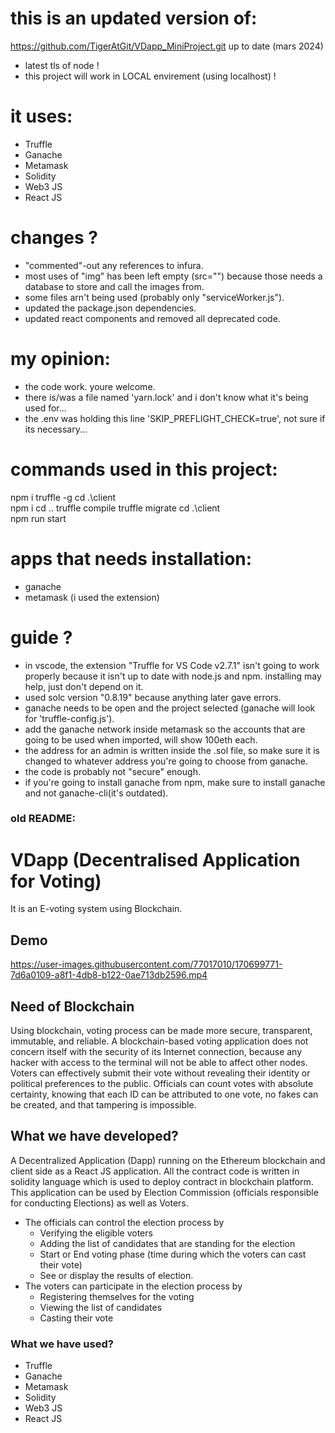 # this is an updated version of:
https://github.com/TigerAtGit/VDapp_MiniProject.git
up to date (mars 2024)
- latest tls of node !
- this project will work in LOCAL envirement (using localhost) !

# it uses:
- Truffle
- Ganache
- Metamask
- Solidity
- Web3 JS
- React JS

# changes ?
- "commented"-out any references to infura.
- most uses of "img" has been left empty (src="") because those needs a database to store and call the images from.
- some files arn't being used (probably only "serviceWorker.js").
- updated the package.json dependencies.
- updated react components and removed all deprecated code.

# my opinion:
- the code work. youre welcome.
- there is/was a file named 'yarn.lock' and i don't know what it's being used for...
- the .env was holding this line 'SKIP_PREFLIGHT_CHECK=true', not sure if its necessary...

# commands used in this project:
npm i truffle -g
cd .\client\
npm i
cd ..
truffle compile
truffle migrate
cd .\client\
npm run start

# apps that needs installation:
- ganache
- metamask (i used the extension)

# guide ?
- in vscode, the extension "Truffle for VS Code v2.7.1" isn't going to work properly because it isn't up to date with node.js and npm. installing may help, just don't depend on it.
- used solc version "0.8.19" because anything later gave errors.
- ganache needs to be open and the project selected (ganache will look for 'truffle-config.js').
- add the ganache network inside metamask so the accounts that are going to be used when imported, will show 100eth each.
- the address for an admin is written inside the .sol file, so make sure it is changed to whatever address you're going to choose from ganache.
- the code is probably not "secure" enough.
- if you're going to install ganache from npm, make sure to install ganache and not ganache-cli(it's outdated).






### old README:

# VDapp (Decentralised Application for Voting)
It is an E-voting system using Blockchain. 

## Demo
https://user-images.githubusercontent.com/77017010/170699771-7d6a0109-a8f1-4db8-b122-0ae713db2596.mp4

## Need of Blockchain
Using blockchain, voting process can be made more secure, transparent, immutable, and reliable. A blockchain-based voting application does not concern itself with the security of its Internet connection, because any hacker with access to the terminal will not be able to affect other nodes. Voters can effectively submit their vote without revealing their identity or political preferences to the public. Officials can count votes with absolute certainty, knowing that each ID can be attributed to one vote, no fakes can be created, and that tampering is impossible.

## What we have developed?
A Decentralized Application (Dapp) running on the Ethereum blockchain and client side as a React JS application.
All the contract code is written in solidity language which is used to deploy contract in blockchain platform.
This application can be used by Election Commission (officials responsible for conducting Elections) as well as Voters. 
- The officials can control the election process by
  - Verifying the eligible voters
  - Adding the list of candidates that are standing for the election
  - Start or End voting phase (time during which the voters can cast their vote)
  - See or display the results of election.
- The voters can participate in the election process by
  - Registering themselves for the voting
  - Viewing the list of candidates
  - Casting their vote

### What we have used?
- Truffle
- Ganache
- Metamask
- Solidity
- Web3 JS
- React JS
